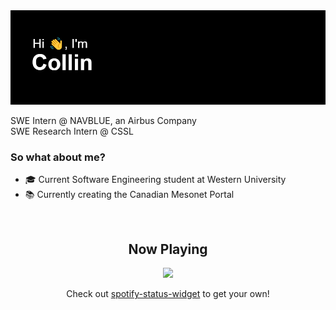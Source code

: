 <img src="images/header.png">

SWE Intern @ NAVBLUE, an Airbus Company<br/>
SWE Research Intern @ CSSL

### So what about me?
- 🎓 Current Software Engineering student at Western University
- 📚 Currently creating the Canadian Mesonet Portal

<br/>

<h2 align="center">Now Playing</h2>
<p align="center">
   <img src="https://my-spotify-status-widget.vercel.app/api/now-playing/image" />
   <p align="center">
      Check out <a href="https://github.com/towner-10/spotify-status-widget">spotify-status-widget</a> to get your own!
   </p>
</p>
